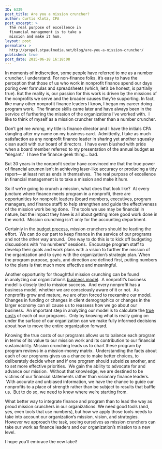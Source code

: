 ```yaml
---
ID: 6339
post_title: Are you a mission cruncher?
author: Curtis Klotz, CPA
post_excerpt: >
  The real purpose of excellence in
  financial management is to take a
  mission and make it hum.
layout: post
permalink: >
  http://propel.stpaulmedia.net/blog/are-you-a-mission-cruncher/
published: true
post_date: 2015-06-18 16:18:08
---
```

In moments of indiscretion, some people have referred to me as a number cruncher. I understand. For non-finance folks, it’s easy to have the perception that those of us who work in nonprofit finance spend our days poring over formulas and spreadsheets (which, let’s be honest, is partially true). But the reality is, our passion for this work is driven by the missions of the nonprofits we serve and the broader causes they’re supporting. In fact, like many other nonprofit finance leaders I know, I began my career doing program work.  The finance skills came later and have always been in the service of furthering the mission of the organizations I’ve worked with.  I like to think of myself as a mission cruncher rather than a number cruncher.

Don’t get me wrong, my title is finance director and I have the initials CPA dangling after my name on my business card.  Admittedly, I take as much satisfaction as any nonprofit finance leader in sharing yet another squeaky clean audit with our board of directors.  I have even blushed with pride when a board member referred to my presentation of the annual budget as “elegant.”  I have the finance geek thing… bad.

But 30 years in the nonprofit sector have convinced me that the true power of financial acumen isn’t in achieving laser-like accuracy or producing a tidy report— at least not as ends in themselves.  The real purpose of excellence in financial management is to take a mission and make it hum.

So if we’re going to crunch a mission, what does that look like?  At every juncture where finance meets program in a nonprofit, there are opportunities for nonprofit leaders (board members, executives, program managers, and finance staff) to help strengthen and guide the effectiveness of the mission work being done.  The tools we use may be financial in nature, but the impact they have is all about getting more good work done in the world.  Mission crunching isn’t only for the accounting department.

Certainly in the <a href="http://propel.stpaulmedia.net/trainings/10-steps-of-budgeting/">budget process</a>, mission crunchers should be leading the effort.  We can do our part to keep finance in the service of our programs and not the other way around.  One way to do this is to kick off budgeting discussions with “no numbers” sessions.  Encourage program staff to develop their goals and work plans with a vision to further the mission of the organization and to sync with the organization’s strategic plan. When the program purpose, goals, and direction are defined first, putting numbers to the plans is that much more effective and meaningful.

Another opportunity for thoughtful mission crunching can be found in analyzing our organization’s <a href="http://propel.stpaulmedia.net/resources/transforming-nonprofit-business-models/">business model</a>.  A nonprofit’s business model is closely tied to mission success.  And every nonprofit has a business model, whether we are consciously aware of it or not.  As nonprofits grow and mature, we are often forced to reexamine our model. Changes in funding or changes in client demographics or changes in the larger economy can all cause us to reassess how we go about our business.  An important step in analyzing our model is to calculate the <a href="http://propel.stpaulmedia.net/resources/true-program-costs-program-budget-allocation-template-resource/">true costs</a> of each of our programs.  Only by knowing what is really going on under the surface of our organization can we make fully informed decisions about how to move the entire organization forward.

Knowing the true costs of our programs allows us to balance each program in terms of its value to our mission work and its contribution to our financial sustainability. Mission crunching leads us to chart these program by program reviews in a mission-money matrix.  Understanding the facts about each of our programs gives us a chance to make better choices, to deliberately decide when and if one program should subsidize another, and to set more effective priorities.  We gain the ability to advocate for and advance our mission.  Without that knowledge, we are destined to be victims of our financial statements rather than visionary finance leaders.   With accurate and unbiased information, we have the chance to guide our nonprofits to a place of strength rather than be subject to results that baffle us.  But to do so, we need to know where we’re starting from.

What better way to integrate finance and program than to lead the way as proud mission crunchers in our organizations. We need good tools (and, yes, even tools that use numbers), but how we apply those tools needs to take into account our organization’s mission, vision, and strategies.  However we approach the task, seeing ourselves as mission crunchers can take our work as finance leaders and our organization’s mission to a new level.

I hope you’ll embrace the new label!